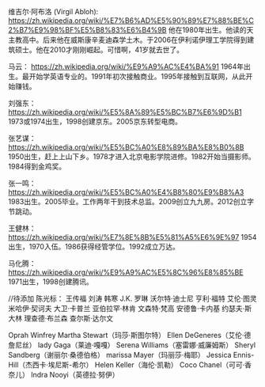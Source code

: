 维吉尔·阿布洛 (Virgil Abloh):
https://zh.wikipedia.org/wiki/%E7%B6%AD%E5%90%89%E7%88%BE%C2%B7%E9%98%BF%E5%B8%83%E6%B4%9B
他在1980年出生。他读的天主教高中。后来他在威斯康辛麦迪森学土木。于2006在伊利诺伊理工学院得到建筑硕士。他在2010才刚刚崛起。可惜啊，41岁就去世了。

马云：
https://zh.wikipedia.org/wiki/%E9%A9%AC%E4%BA%91
1964年出生。最开始学英语专业的。1991年初次接触商业。1995年接触到互联网，从此开始赚钱。

刘强东：
https://zh.wikipedia.org/wiki/%E5%8A%89%E5%BC%B7%E6%9D%B1
1973或1974出生，1998创建京东。2005京东转型电商。

张艺谋：
https://zh.wikipedia.org/wiki/%E5%BC%A0%E8%89%BA%E8%B0%8B
1950出生，赶上上山下乡。1978才进入北京电影学院进修。1982开始当摄影师。1984得到金鸡奖。

张一鸣：
https://zh.wikipedia.org/wiki/%E5%BC%A0%E4%B8%80%E9%B8%A3
1983出生。2005毕业。工作两年干到技术总监。2009创立九九房。2012创立字节跳动。

王健林：
https://zh.wikipedia.org/wiki/%E7%8E%8B%E5%81%A5%E6%9E%97
1954出生，1970入伍。1986获得经管学位。1992成立万达。

马化腾：
https://zh.wikipedia.org/wiki/%E9%A9%AC%E5%8C%96%E8%85%BE
1971出生，1998创建腾讯。

//待添加
陈光标：
王传福
刘涛
韩寒
J.K. 罗琳
沃尔特·迪士尼
亨利·福特
艾伦·图灵
米哈伊·契诃夫
大卫·卡普兰
亚伯拉罕·林肯
文森特·梵高
安德鲁·卡内基
约瑟夫·斯大林
理查德·布兰森
查尔斯·达尔文

Oprah Winfrey
Martha Stewart（玛莎·斯图尔特）
Ellen DeGeneres（艾伦·德詹尼丝）
lady Gaga（莱迪·嘎嘎）
Serena Williams（塞雷娜·威廉姆斯）
Sheryl Sandberg（谢丽尔·桑德伯格）
marissa Mayer（玛丽莎·梅耶）
Jessica Ennis-Hill（杰西卡·埃尼斯-希尔）
Helen Keller（海伦·凯勒）
Coco Chanel（可可·香奈儿）
Indra Nooyi（英德拉·努伊）


